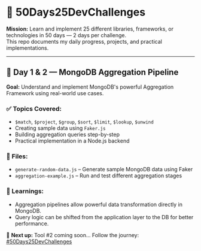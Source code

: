 # 🚀 50Days25DevChallenges

**Mission:** Learn and implement 25 different libraries, frameworks, or technologies in 50 days — 2 days per challenge.  
This repo documents my daily progress, projects, and practical implementations.

---

## 📅 Day 1 & 2 — MongoDB Aggregation Pipeline

**Goal:** Understand and implement MongoDB's powerful Aggregation Framework using real-world use cases.

### ✅ Topics Covered:
- `$match`, `$project`, `$group`, `$sort`, `$limit`, `$lookup`, `$unwind`
- Creating sample data using `Faker.js`
- Building aggregation queries step-by-step
- Practical implementation in a Node.js backend

### 📂 Files:
- `generate-random-data.js` – Generate sample MongoDB data using Faker
- `aggregation-example.js` – Run and test different aggregation stages

### 🧠 Learnings:
- Aggregation pipelines allow powerful data transformation directly in MongoDB.
- Query logic can be shifted from the application layer to the DB for better performance.

📌 **Next up:** Tool #2 coming soon...
Follow the journey: [#50Days25DevChallenges](https://x.com/hashtag/50Days25DevChallenges)

